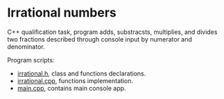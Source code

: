 # Irrational numbers

C++ qualification task, program adds, substracsts, multiplies, and divides two fractions described through console input by numerator and denominator.

Program scripts:
* [irrational.h](https://github.com/LuczynskiDar/LabCppZ2/blob/master/liczbyNiewymierne/irrational.h), class and functions declarations.
* [irrational.cpp](https://github.com/LuczynskiDar/LabCppZ2/blob/master/liczbyNiewymierne/irrational.cpp), functions implementation.
* [main.cpp](https://github.com/LuczynskiDar/LabCppZ2/blob/master/liczbyNiewymierne/main.cpp), contains main console app.

